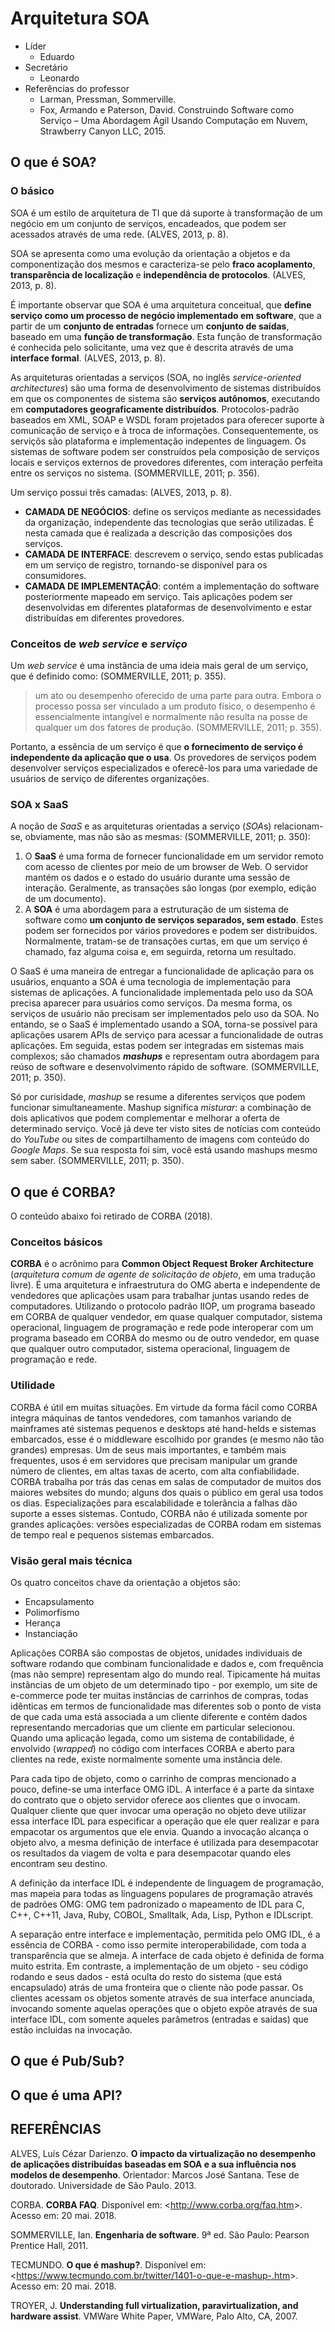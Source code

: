 # Arquitetura SOA

 - Líder
	 - Eduardo
 - Secretário
	 - Leonardo
 - Referências do professor
	 - Larman, Pressman, Sommerville.
	 - Fox, Armando e Paterson, David. Construindo Software como Serviço – Uma Abordagem Ágil Usando Computação em Nuvem, Strawberry Canyon LLC, 2015.

## O que é SOA?

### O básico

SOA é um estilo de arquitetura de TI que dá suporte à transformação de um negócio em um conjunto de serviços, encadeados, que podem ser acessados através de uma rede. (ALVES, 2013, p. 8).

SOA se apresenta como uma evolução da orientação a objetos e da componentização dos mesmos e caracteriza-se pelo **fraco acoplamento**, **transparência de localização** e **independência de protocolos**. (ALVES, 2013, p. 8).

É importante observar que SOA é uma arquitetura conceitual, que **define serviço como um processo de negócio implementado em software**, que a partir de um **conjunto de entradas** fornece um **conjunto de saídas**, baseado em uma **função de transformação**. Esta função de transformação é conhecida pelo solicitante, uma vez que é descrita através de uma **interface formal**. (ALVES, 2013, p. 8).

As arquiteturas orientadas a serviços (SOA, no inglês *service-oriented architectures*) são uma forma de desenvolvimento de sistemas distribuídos em que os componentes de sistema são **serviços autônomos**, executando em **computadores geograficamente distribuídos**. Protocolos-padrão baseados em XML, SOAP e WSDL foram projetados para oferecer suporte à comunicação de serviço e à troca de informações. Consequentemente, os serviçõs são plataforma e implementação indepentes de linguagem. Os sistemas de software podem ser construídos pela composição de serviços locais e serviços externos de provedores diferentes, com interação perfeita entre os serviços no sistema. (SOMMERVILLE, 2011; p. 356).

Um serviço possui três camadas: (ALVES, 2013, p. 8).

*  **CAMADA DE NEGÓCIOS**: define os serviços mediante as necessidades da organização, independente das tecnologias que serão utilizadas. É nesta camada que é realizada a descrição das composições dos serviços.
*  **CAMADA DE INTERFACE**: descrevem o serviço, sendo estas publicadas em um serviço de registro, tornando-se disponível para os consumidores.
*  **CAMADA DE IMPLEMENTAÇÃO**: contém a implementação do software posteriormente mapeado em serviço. Tais aplicações podem ser desenvolvidas em diferentes plataformas de desenvolvimento e estar distribuídas em diferentes provedores.

### Conceitos de *web service* e *serviço*

Um *web service* é uma instância de uma ideia mais geral de um serviço, que é definido como: (SOMMERVILLE, 2011; p. 355).

> um ato ou desempenho oferecido de uma parte para outra. Embora o processo possa ser vinculado a um produto físico, o desempenho é essencialmente intangível e normalmente não resulta na posse de qualquer um dos fatores de produção. (SOMMERVILLE, 2011; p. 355).

Portanto, a essência de um serviço é que **o fornecimento de serviço é independente da aplicação que o usa**. Os provedores de serviços podem desenvolver serviços especializados e oferecê-los para uma variedade de usuários de serviço de diferentes organizações.

### SOA x SaaS

A noção de *SaaS* e as arquiteturas orientadas a serviço (*SOA*s) relacionam-se, obviamente, mas não são as mesmas: (SOMMERVILLE, 2011; p. 350):

1.  O **SaaS** é uma forma de fornecer funcionalidade em um servidor remoto com acesso de clientes por meio de um browser de Web. O servidor mantém os dados e o estado do usuário durante uma sessão de interação. Geralmente, as transações são longas (por exemplo, edição de um documento).
1.  A **SOA** é uma abordagem para a estruturação de um sistema de software como **um conjunto de serviços separados, sem estado**. Estes podem ser fornecidos por vários provedores e podem ser distribuídos. Normalmente, tratam-se de transações curtas, em que um serviço é chamado, faz alguma coisa e, em seguirda, retorna um resultado.

O SaaS é uma maneira de entregar a funcionalidade de aplicação para os usuários, enquanto a SOA é uma tecnologia de implementação para sistemas de aplicações. A funcionalidade implementada pelo uso da SOA precisa aparecer para usuários como serviços. Da mesma forma, os serviços de usuário não precisam ser implementados pelo uso da SOA. No entando, se o SaaS é implementado usando a SOA, torna-se possível para aplicações usarem APIs de serviço para acessar a funcionalidade de outras aplicações. Em seguida, estas podem ser integradas em sistemas mais complexos; são chamados ***mashups*** e representam outra abordagem para reúso de software e desenvolvimento rápido de software. (SOMMERVILLE, 2011; p. 350).

Só por curisidade, *mashup* se resume a diferentes serviços que podem funcionar simultaneamente. Mashup significa *misturar*: a combinação de dois aplicativos que podem complementar e melhorar a oferta de determinado serviço. Você já deve ter visto sites de notícias com conteúdo do *YouTube* ou sites de compartilhamento de imagens com conteúdo do *Google Maps*. Se sua resposta foi sim, você está usando mashups mesmo sem saber. (SOMMERVILLE, 2011; p. 350).

## O que é CORBA?

O conteúdo abaixo foi retirado de CORBA (2018).

### Conceitos básicos

**CORBA** é o acrônimo para **Common Object Request Broker Architecture** (*arquitetura comum de agente de solicitação de objeto*, em uma tradução livre). É uma arquitetura e infraestrutura do OMG aberta e independente de vendedores que aplicações usam para trabalhar juntas usando redes de computadores. Utilizando o protocolo padrão IIOP, um programa baseado em CORBA de qualquer vendedor, em quase qualquer computador, sistema operacional, linguagem de programação e rede pode interoperar com um programa baseado em CORBA do mesmo ou de outro vendedor, em quase que qualquer outro computador, sistema operacional, linguagem de programação e rede.

### Utilidade

CORBA é útil em muitas situações. Em virtude da forma fácil como CORBA integra máquinas de tantos vendedores, com tamanhos variando de mainframes até sistemas pequenos e desktops até hand-helds e sistemas embarcados, esse é o middleware escolhido por grandes (e mesmo não tão grandes) empresas. Um de seus mais importantes, e também mais frequentes, usos é em servidores que precisam manipular um grande número de clientes, em altas taxas de acerto, com alta confiabilidade. CORBA trabalha por trás das cenas em salas de computador de muitos dos maiores websites do mundo; alguns dos quais o público em geral usa todos os dias. Especializações para escalabilidade e tolerância a falhas dão suporte a esses sistemas. Contudo, CORBA não é utilizada somente por grandes aplicações: versões especializadas de CORBA rodam em sistemas de tempo real e pequenos sistemas embarcados.

### Visão geral mais técnica

Os quatro conceitos chave da orientação a objetos são:

*  Encapsulamento
*  Polimorfismo
*  Herança
*  Instanciação

Aplicações CORBA são compostas de objetos, unidades individuais de software rodando que combinam funcionalidade e dados e, com frequência (mas não sempre) representam algo do mundo real. Tipicamente há muitas instâncias de um objeto de um determinado tipo - por exemplo, um site de e-commerce pode ter muitas instâncias de carrinhos de compras, todas idênticas em termos de funcionalidade mas diferentes sob o ponto de vista de que cada uma está associada a um cliente diferente e contém dados representando mercadorias que um cliente em particular selecionou. Quando uma aplicação legada, como um sistema de contabilidade, é envolvido (*wrapped*) no código com interfaces CORBA e aberto para clientes na rede, existe normalmente somente uma instância dele.

Para cada tipo de objeto, como o carrinho de compras mencionado a pouco, define-se uma interface OMG IDL. A interface é a parte da sintaxe do contrato que o objeto servidor oferece aos clientes que o invocam. Qualquer cliente que quer invocar uma operação no objeto deve utilizar essa interface IDL para especificar a operação que ele quer realizar e para empacotar os argumentos que ele envia. Quando a invocação alcança o objeto alvo, a mesma definição de interface é utilizada para desempacotar os resultados da viagem de volta e para desempacotar quando eles encontram seu destino.

A definição da interface IDL é independente de linguagem de programação, mas mapeia para todas as linguagens populares de programação através de padrões OMG: OMG tem padronizado o mapeamento de IDL para C, C++, C++11, Java, Ruby, COBOL, Smalltalk, Ada, Lisp, Python e IDLscript.

A separação entre interface e implementação, permitida pelo OMG IDL, é a essência de CORBA - como isso permite interoperabilidade, com toda a transparência que se almeja. A interface de cada objeto é definida de forma muito estrita. Em contraste, a implementação de um objeto - seu código rodando e seus dados - está oculta do resto do sistema (que está encapsulado) atrás de uma fronteira que o cliente não pode passar. Os clientes acessam os objetos somente através de sua interface anunciada, invocando somente aquelas operações que o objeto expõe através de sua interface IDL, com somente aqueles parâmetros (entradas e saídas) que estão incluidas na invocação.

## O que é Pub/Sub?

## O que é uma API?

## REFERÊNCIAS

ALVES, Luís Cézar Darienzo. **O impacto da virtualização no desempenho de aplicações distribuídas baseadas em SOA e a sua influência nos modelos de desempenho**. Orientador: Marcos José Santana. Tese de doutorado. Universidade de São Paulo. 2013.

CORBA. **CORBA FAQ**. Disponível em: <<http://www.corba.org/faq.htm>>. Acesso em: 20 mai. 2018.

SOMMERVILLE, Ian. **Engenharia de software**. 9ª ed. São Paulo: Pearson Prentice Hall, 2011.

TECMUNDO. **O que é mashup?**. Disponível em: <<https://www.tecmundo.com.br/twitter/1401-o-que-e-mashup-.htm>>. Acesso em: 20 mai. 2018.

TROYER, J. **Understanding full virtualization, paravirtualization, and hardware assist**. VMWare White Paper, VMWare, Palo Alto, CA, 2007.